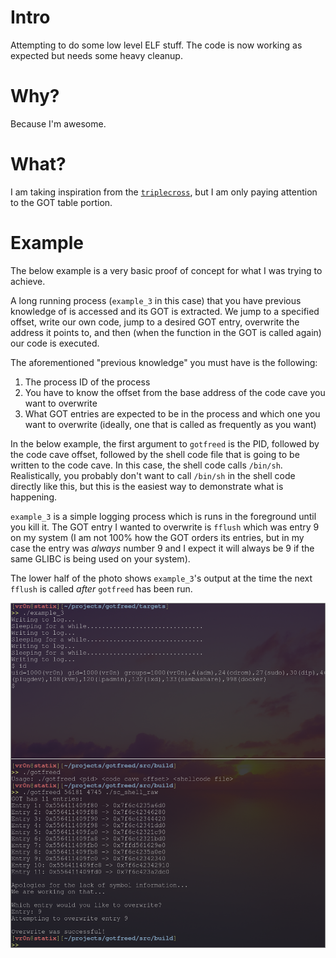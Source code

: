 # Intro

Attempting to do some low level ELF stuff. The code is now working as expected but needs some heavy cleanup.

# Why?

Because I'm awesome.

# What?

I am taking inspiration from the [`triplecross`](https://github.com/h3xduck/TripleCross), but I am only paying attention to the GOT table portion.

# Example

The below example is a very basic proof of concept for what I was trying to achieve.

A long running process (`example_3` in this case) that you have previous knowledge of is accessed and its GOT is extracted. We jump to a specified offset, write our own code, jump to a desired GOT entry, overwrite the address it points to, and then (when the function in the GOT is called again) our code is executed.

The aforementioned "previous knowledge" you must have is the following:

1. The process ID of the process
2. You have to know the offset from the base address of the code cave you want to overwrite
3. What GOT entries are expected to be in the process and which one you want to overwrite (ideally, one that is called as frequently as you want)

In the below example, the first argument to `gotfreed` is the PID, followed by the code cave offset, followed by the shell code file that is going to be written to the code cave. In this case, the shell code calls `/bin/sh`. Realistically, you probably don't want to call `/bin/sh` in the shell code directly like this, but this is the easiest way to demonstrate what is happening.

`example_3` is a simple logging process which is runs in the foreground until you kill it. The GOT entry I wanted to overwrite is `fflush` which was entry 9 on my system (I am not 100% how the GOT orders its entries, but in my case the entry was *always* number 9 and I expect it will always be 9 if the same GLIBC is being used on your system).

The lower half of the photo shows `example_3`'s output at the time the next `fflush` is called *after* `gotfreed` has been run.

![example](./pics/example_3_2.png)
